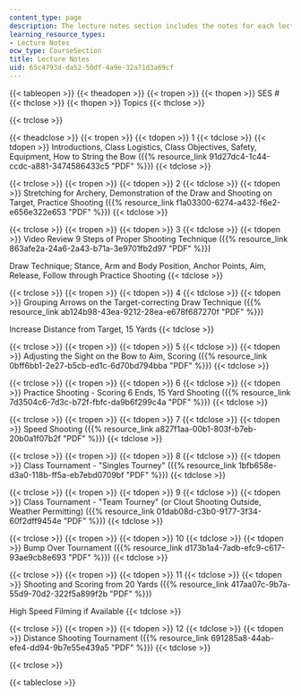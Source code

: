 ```yaml
---
content_type: page
description: The lecture notes section includes the notes for each lecture session.
learning_resource_types:
- Lecture Notes
ocw_type: CourseSection
title: Lecture Notes
uid: 65c4793d-da52-50df-4a9e-32a71d3a69cf
---
```


{{< tableopen >}}
{{< theadopen >}}
{{< tropen >}}
{{< thopen >}}
SES #
{{< thclose >}}
{{< thopen >}}
Topics
{{< thclose >}}

{{< trclose >}}

{{< theadclose >}}
{{< tropen >}}
{{< tdopen >}}
1
{{< tdclose >}}
{{< tdopen >}}
Introductions, Class Logistics, Class Objectives, Safety, Equipment, How to String the Bow ({{% resource_link 91d27dc4-1c44-ccdc-a881-3474586433c5 "PDF" %}})
{{< tdclose >}}

{{< trclose >}}
{{< tropen >}}
{{< tdopen >}}
2
{{< tdclose >}}
{{< tdopen >}}
Stretching for Archery, Demonstration of the Draw and Shooting on Target, Practice Shooting ({{% resource_link f1a03300-6274-a432-f6e2-e656e322e653 "PDF" %}})
{{< tdclose >}}

{{< trclose >}}
{{< tropen >}}
{{< tdopen >}}
3
{{< tdclose >}}
{{< tdopen >}}
Video Review 9 Steps of Proper Shooting Technique ({{% resource_link 863afe2a-24a6-2a43-b71a-3e9701fb2d97 "PDF" %}})  
  
Draw Technique; Stance, Arm and Body Position, Anchor Points, Aim, Release, Follow through Practice Shooting
{{< tdclose >}}

{{< trclose >}}
{{< tropen >}}
{{< tdopen >}}
4
{{< tdclose >}}
{{< tdopen >}}
Grouping Arrows on the Target-correcting Draw Technique ({{% resource_link ab124b98-43ea-9212-28ea-e678f687270f "PDF" %}})  
  
Increase Distance from Target, 15 Yards
{{< tdclose >}}

{{< trclose >}}
{{< tropen >}}
{{< tdopen >}}
5
{{< tdclose >}}
{{< tdopen >}}
Adjusting the Sight on the Bow to Aim, Scoring ({{% resource_link 0bff6bb1-2e27-b5cb-ed1c-6d70bd794bba "PDF" %}})
{{< tdclose >}}

{{< trclose >}}
{{< tropen >}}
{{< tdopen >}}
6
{{< tdclose >}}
{{< tdopen >}}
Practice Shooting - Scoring 6 Ends, 15 Yard Shooting ({{% resource_link 7d3504c6-7d3c-b72f-fbfc-da9b6f299c4a "PDF" %}})
{{< tdclose >}}

{{< trclose >}}
{{< tropen >}}
{{< tdopen >}}
7
{{< tdclose >}}
{{< tdopen >}}
Speed Shooting ({{% resource_link a827f1aa-00b1-803f-b7eb-20b0a1f07b2f "PDF" %}})
{{< tdclose >}}

{{< trclose >}}
{{< tropen >}}
{{< tdopen >}}
8
{{< tdclose >}}
{{< tdopen >}}
Class Tournament - "Singles Tourney" ({{% resource_link 1bfb658e-d3a0-118b-ff5a-eb7ebd0709bf "PDF" %}})
{{< tdclose >}}

{{< trclose >}}
{{< tropen >}}
{{< tdopen >}}
9
{{< tdclose >}}
{{< tdopen >}}
Class Tournament - "Team Tourney" (or Clout Shooting Outside, Weather Permitting) ({{% resource_link 01dab08d-c3b0-9177-3f34-60f2dff9454e "PDF" %}})
{{< tdclose >}}

{{< trclose >}}
{{< tropen >}}
{{< tdopen >}}
10
{{< tdclose >}}
{{< tdopen >}}
Bump Over Tournament ({{% resource_link d173b1a4-7adb-efc9-c617-93ae9cb8e693 "PDF" %}})
{{< tdclose >}}

{{< trclose >}}
{{< tropen >}}
{{< tdopen >}}
11
{{< tdclose >}}
{{< tdopen >}}
Shooting and Scoring from 20 Yards ({{% resource_link 417aa07c-9b7a-55d9-70d2-322f5a899f2b "PDF" %}})  
  
High Speed Filming if Available
{{< tdclose >}}

{{< trclose >}}
{{< tropen >}}
{{< tdopen >}}
12
{{< tdclose >}}
{{< tdopen >}}
Distance Shooting Tournament ({{% resource_link 691285a8-44ab-efe4-dd94-9b7e55e439a5 "PDF" %}})
{{< tdclose >}}

{{< trclose >}}

{{< tableclose >}}